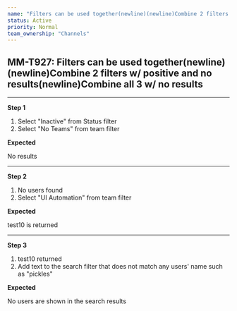 ```yaml
---
name: "Filters can be used together(newline)(newline)Combine 2 filters w/ positive and no results(newline)Combine all 3 w/ no results"
status: Active
priority: Normal
team_ownership: "Channels"
---
```


## MM-T927: Filters can be used together(newline)(newline)Combine 2 filters w/ positive and no results(newline)Combine all 3 w/ no results

---

**Step 1**

1. Select "Inactive" from Status filter
2. Select "No Teams" from team filter

**Expected**

No results

---

**Step 2**

1. No users found
2. Select "UI Automation" from team filter

**Expected**

test10 is returned

---

**Step 3**

1. test10 returned
2. Add text to the search filter that does not match any users' name such as "pickles"

**Expected**

No users are shown in the search results
